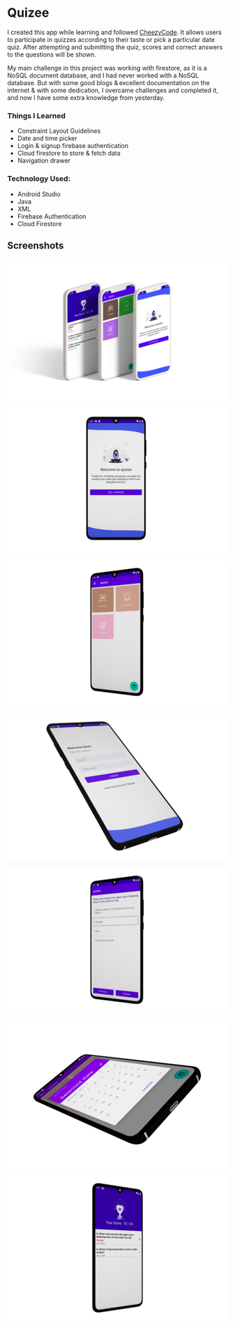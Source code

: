 # Quizee
I created this app while learning and followed [CheezyCode](https://www.youtube.com/@CheezyCode). It allows users to participate in quizzes according to their taste or pick a particular date quiz. After attempting and submitting the quiz, scores and correct answers to the questions will be shown.

My main challenge in this project was working with firestore, as it is a NoSQL document database, and I had never worked with a NoSQL database. But with some good blogs & excellent documentation on the internet & with some dedication, I overcame challenges and completed it, and now I have some extra knowledge from yesterday.


### Things I Learned
* Constraint Layout Guidelines
* Date and time picker
* Login & signup firebase authentication
* Cloud firestore to store & fetch data
* Navigation drawer

### Technology Used:
* Android Studio
* Java
* XML
* Firebase Authentication
* Cloud Firestore

## Screenshots
![banner image](https://github.com/sujeetarya/quizee/blob/master/screenshots/quizee_banner.png?raw=true)
![Welcome Screen](https://github.com/sujeetarya/quizee/blob/master/screenshots/quizee_front.png?raw=true)

![](https://github.com/sujeetarya/quizee/blob/master/screenshots/quizee_grid.png?raw=true)

![](https://github.com/sujeetarya/quizee/blob/master/screenshots/quizee_login.png?raw=true)

![](https://github.com/sujeetarya/quizee/blob/master/screenshots/quizee_question.png?raw=true)

![](https://github.com/sujeetarya/quizee/blob/master/screenshots/quizee_date_picker.png?raw=true)

![](https://github.com/sujeetarya/quizee/blob/master/screenshots/quizee_result.png?raw=true)

